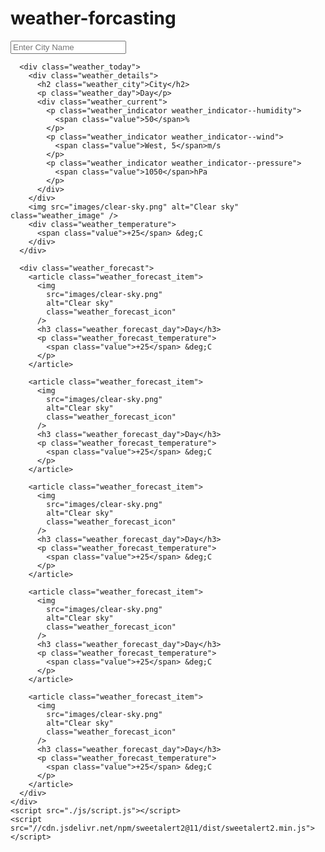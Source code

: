 # weather-forcasting
<!DOCTYPE html>
<html lang="en">
  <head>
    <meta charset="UTF-8" />
    <meta name="viewport" content="width=device-width, initial-scale=1.0" />
    <title>Weather App JavaScript</title>
    <link rel="stylesheet" href="css/style.css" />
    <link
      href="//cdn.jsdelivr.net/npm/@sweetalert2/theme-dark@4/dark.css"
      rel="stylesheet"
    />
  </head>

  <body>
    <div class="weather">
      <input
        type="search"
        list="suggestions"
        class="weather_search"
        placeholder="Enter City Name"
      />
      <datalist id="suggestions"></datalist>

      <div class="weather_today">
        <div class="weather_details">
          <h2 class="weather_city">City</h2>
          <p class="weather_day">Day</p>
          <div class="weather_current">
            <p class="weather_indicator weather_indicator--humidity">
              <span class="value">50</span>%
            </p>
            <p class="weather_indicator weather_indicator--wind">
              <span class="value">West, 5</span>m/s
            </p>
            <p class="weather_indicator weather_indicator--pressure">
              <span class="value">1050</span>hPa
            </p>
          </div>
        </div>
        <img src="images/clear-sky.png" alt="Clear sky" class="weather_image" />
        <div class="weather_temperature">
          <span class="value">+25</span> &deg;C
        </div>
      </div>

      <div class="weather_forecast">
        <article class="weather_forecast_item">
          <img
            src="images/clear-sky.png"
            alt="Clear sky"
            class="weather_forecast_icon"
          />
          <h3 class="weather_forecast_day">Day</h3>
          <p class="weather_forecast_temperature">
            <span class="value">+25</span> &deg;C
          </p>
        </article>

        <article class="weather_forecast_item">
          <img
            src="images/clear-sky.png"
            alt="Clear sky"
            class="weather_forecast_icon"
          />
          <h3 class="weather_forecast_day">Day</h3>
          <p class="weather_forecast_temperature">
            <span class="value">+25</span> &deg;C
          </p>
        </article>

        <article class="weather_forecast_item">
          <img
            src="images/clear-sky.png"
            alt="Clear sky"
            class="weather_forecast_icon"
          />
          <h3 class="weather_forecast_day">Day</h3>
          <p class="weather_forecast_temperature">
            <span class="value">+25</span> &deg;C
          </p>
        </article>

        <article class="weather_forecast_item">
          <img
            src="images/clear-sky.png"
            alt="Clear sky"
            class="weather_forecast_icon"
          />
          <h3 class="weather_forecast_day">Day</h3>
          <p class="weather_forecast_temperature">
            <span class="value">+25</span> &deg;C
          </p>
        </article>

        <article class="weather_forecast_item">
          <img
            src="images/clear-sky.png"
            alt="Clear sky"
            class="weather_forecast_icon"
          />
          <h3 class="weather_forecast_day">Day</h3>
          <p class="weather_forecast_temperature">
            <span class="value">+25</span> &deg;C
          </p>
        </article>
      </div>
    </div>
    <script src="./js/script.js"></script>
    <script src="//cdn.jsdelivr.net/npm/sweetalert2@11/dist/sweetalert2.min.js"></script>
  </body>
</html>
